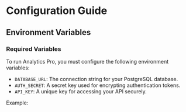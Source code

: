 # Configuration Guide

## Environment Variables

### Required Variables
To run Analytics Pro, you must configure the following environment variables:

- `DATABASE_URL`: The connection string for your PostgreSQL database.
- `AUTH_SECRET`: A secret key used for encrypting authentication tokens.
- `API_KEY`: A unique key for accessing your API securely.

Example:

